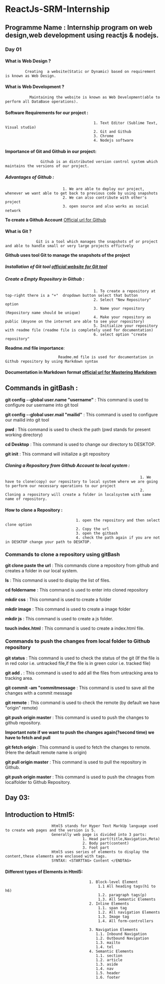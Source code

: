
# ReactJs-SRM-Internship

## Programme Name : Internship program on web design,web development using reactjs & nodejs.

### Day 01


#### What is Web Design ?
             Creating  a website(Static or Dynamic) based on requirement is known as Web Design.

#### What is Web Development ?
               Maintaining the website is known as Web Development(able to perform all DataBase operations).

#### Software Requirements for our project :
                                            1. Text Editor (Sublime Text, Visual studio)
                                            2. Git and Github
                                            3. Chrome
                                            4. Nodejs software


#### Importance of Git and Github in our project:
                    Github is an distributed version control system which maintains the versions of our project.

  ##### Advantages of Github :
                              1. We are able to deploy our project, whenever we want able to get back to previous code by using snapshots
                              2. We can also contribute with other's project 
                              3. open source and also works as social network

 **To create a Github Account** [Official url for Github](https://github.com/)

 #### What is Git ?

                  Git is a tool which manages the snapshots of or project and able to handle small or very large projects effictvely

 **Github uses tool Git to manage the snapshots of the project**


 ##### Installation of Git tool [official website for Git tool](https://git-scm.com/)


 ##### Create a Empty Repository in Github :
                                            1. To create a repository at top-right there is a "+"  dropdown button select that button
                                            2. Select "New Repository" option
                                            3. Name your repository (Repository name should be unique)
                                            4. Make your repository as public (Anyone on the internet are able to see your repository)
                                            5. Initialize your repository with readme file (readme file is completely used for documentation)
                                            6. select option "create repository"

**Readme.md file importance**: 

                            Readme.md file is used for documentation in Github repository by using Markdown syntax


#### Documentation in Markdown format [official url for Mastering Markdown](https://guides.github.com/features/mastering-markdown/)


## Commands in gitBash :

**git config --global user.name "username"** :  This command is used to configure our username into git tool

**git config --global user.mail "mailid"**   :  This command is used to configure our mailid into git tool

**pwd** : This command is used to check the path (pwd stands for present working directory)

**cd Desktop** : This command is used to change our directory to DESKTOP.

**git init** : This command will initialize a git repository 


##### Cloning a Repository from Github Account to local system :


                                                                 1. We have to clone(copy) our repository to local system where we are going to perform our necessary operations to our project
                                                                 2. Cloning a repository will create a folder in localsystem with same name of repository.


  #### How to clone a Repository : 

                                    1. open the repository and then select clone option
                                    2. Copy the url
                                    3. open the gitbash
                                    4. check the path again if you are not in DESKTOP change your path to DESKTOP.



 ### Commands to clone a repository using gitBash


 **git clone paste the url** : This commands clone a repository from github and creates a folder in our local system.

 **ls** : This command is used to display the list of files.

**cd foldername** : This command is used to enter into cloned repository

**mkdir css** : This command is used to create a folder

**mkdir image** : This command is used to create a image folder

**mkdir js** : This command is used to create a js folder.

**touch index.html** : This command is used to create a index.html file.


### Commands to push the changes from local folder to Github repository 


**git status** : This command is used to check the status of the git (If the file is in red color i.e. untracked file,if the file is in green color i.e. tracked file)

**git add .** : This command is used to add all the files from untracking area to tracking area.

**git commit -am "commitmessage** : This command is used to save all the changes with a commit message

**git remote** : This command is used to check the remote (by default we have "origin" remote)

**git push origin master** : This command is used to push the changes to github repository.

**Important note if we want to push the changes again(?second time) we have to fetch and pull**


**git fetch origin** : This command is used to fetch the changes to remote.(Here the default remote name is origin)

**git pull origin master** : This command is used to pull the repository in Github.

**git push origin master** : This command is used to push the chnages from localfolder to Github Repository.


## Day 03:

## Introduction to Html5:

                         Html5 stands for Hyper Text MarkUp language used to create web pages and the version is 5.
                         Generally web page is divided into 3 parts:
                                       1. Head part(title,Navigation,Meta)
                                       2. Body part(content)
                                       3. Foot part
                         Html5 uses series of elements to display the content,these elements are enclosed with tags.
                         SYNTAX: <STARTTAG> Content </ENDTAG>
                         


#### Different types of Elements in Html5:
                                          1. Block-level Element 
                                              1.1 All heading tags(h1 to h6)
                                              1.2. paragraph tags(p)
                                              1.3. All Semantic Elements
                                          2. Inline Elements
                                              1.1. span tag
                                              1.2. All navigation Elements
                                              1.3. Image tag
                                              1.4. All form-controllers
                                              
                                          3. Navigation Elements
                                             1.1. Inbound Navigation
                                             1.2. Outbound Navigation
                                             1.3. mailto
                                             1.4. tel
                                          4. Semantic Elements
                                             1.1. section
                                             1.2. article
                                             1.3. aside
                                             1.4. nav
                                             1.5. header
                                             1.6. footer
                                             
                              
